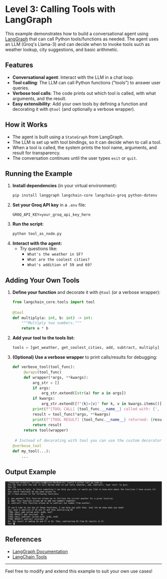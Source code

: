 # Level 3: Calling Tools with LangGraph

This example demonstrates how to build a conversational agent using [LangGraph](https://github.com/langchain-ai/langgraph) that can call Python tools/functions as needed. The agent uses an LLM (Groq's Llama-3) and can decide when to invoke tools such as weather lookup, city suggestions, and basic arithmetic.


## Features
- **Conversational agent**: Interact with the LLM in a chat loop.
- **Tool calling**: The LLM can call Python functions ("tools") to answer user queries.
- **Verbose tool calls**: The code prints out which tool is called, with what arguments, and the result.
- **Easy extensibility**: Add your own tools by defining a function and decorating it with `@tool` (and optionally a verbose wrapper).

## How it Works
- The agent is built using a `StateGraph` from LangGraph.
- The LLM is set up with tool bindings, so it can decide when to call a tool.
- When a tool is called, the system prints the tool name, arguments, and result for transparency.
- The conversation continues until the user types `exit` or `quit`.

## Running the Example
1. **Install dependencies** (in your virtual environment):
   ```bash
   pip install langgraph langchain-core langchain-groq python-dotenv
   ```
2. **Set your Groq API key** in a `.env` file:
   ```env
   GROQ_API_KEY=your_groq_api_key_here
   ```
3. **Run the script:**
   ```bash
   python tool_as_node.py
   ```
4. **Interact with the agent:**
   - Try questions like:
     - `What's the weather in SF?`
     - `What are the coolest cities?`
     - `What's addition of 59 and 69?`

## Adding Your Own Tools
1. **Define your function** and decorate it with `@tool` (or a verbose wrapper):
   ```python
   from langchain_core.tools import tool

   @tool
   def multiply(a: int, b: int) -> int:
       """Multiply two numbers."""
       return a * b
   ```
2. **Add your tool to the tools list:**
   ```python
   tools = [get_weather, get_coolest_cities, add, subtract, multiply]
   ```
3. **(Optional) Use a verbose wrapper** to print calls/results for debugging:
   ```python
   def verbose_tool(tool_func):
        @wraps(tool_func)
        def wrapper(*args, **kwargs):
            arg_str = []
            if args:
                arg_str.extend([str(a) for a in args])
            if kwargs:
                arg_str.extend([f"{k}={v}" for k, v in kwargs.items()])
            print(f"[TOOL CALL] {tool_func.__name__} called with: {', '.join(arg_str)}")
            result = tool_func(*args, **kwargs)
            print(f"[TOOL RESULT] {tool_func.__name__} returned: {result}")
            return result
        return tool(wrapper)

    # Instead of decorating with tool you can use the custom decorator verbose_tool
   @verbose_tool
   def my_tool(...):
       ...
   ```

## Output Example
![Sample Output](output/output.png)

## References
- [LangGraph Documentation](https://langchain-ai.github.io/langgraph/)
- [LangChain Tools](https://python.langchain.com/docs/modules/agents/tools/)

---

Feel free to modify and extend this example to suit your own use cases!
